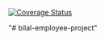 <a href='https://coveralls.io/github/ObaidNaqi/bilal-employee-project?branch=main'><img src='https://coveralls.io/repos/github/ObaidNaqi/bilal-employee-project/badge.svg?branch=main' alt='Coverage Status' /></a>



"# bilal-employee-project" 
